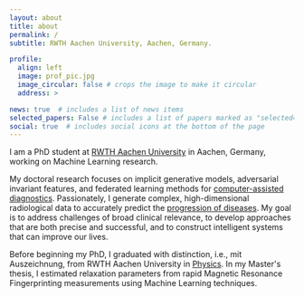 ```yaml
---
layout: about
title: about
permalink: /
subtitle: RWTH Aachen University, Aachen, Germany.

profile:
  align: left
  image: prof_pic.jpg
  image_circular: false # crops the image to make it circular
  address: >

news: true  # includes a list of news items
selected_papers: False # includes a list of papers marked as "selected={true}"
social: true  # includes social icons at the bottom of the page
---
```


I am a PhD student at [RWTH Aachen University](https://www.rwth-aachen.de/go/id/a/?lidx=1) in Aachen, Germany, working on Machine Learning research. 

My doctoral research focuses on implicit generative models, adversarial invariant features, and federated learning methods for [computer-assisted diagnostics](https://en.wikipedia.org/wiki/Computer-aided_diagnosis). 
Passionately, I generate complex, high-dimensional radiological data to accurately predict the [progression of diseases](https://www.nature.com/articles/s42256-022-00560-x). 
My goal is to address challenges of broad clinical relevance, to develop approaches that are both precise and successful, and to construct intelligent systems that can improve our lives.

Before beginning my PhD, I graduated with distinction, i.e., mit Auszeichnung, from RWTH Aachen University in [Physics](https://www.physik.rwth-aachen.de/cms/~mya/physik/?lidx=1). 
In my Master's thesis, I estimated relaxation parameters from rapid Magnetic Resonance Fingerprinting measurements using Machine Learning techniques.
